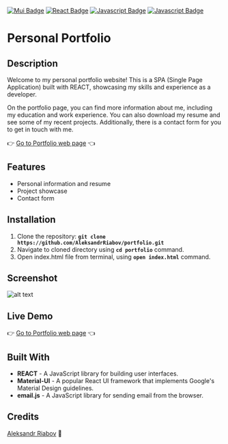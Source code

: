 
[![Mui Badge](https://img.shields.io/badge/Material%20UI-007FFF?style=for-the-badge&logo=mui&logoColor=white)](#)
[![React Badge](https://img.shields.io/badge/-React-61DBFB?style=for-the-badge&labelColor=black&logo=react&logoColor=61DBFB)](#)
[![Javascript Badge](https://img.shields.io/badge/-Javascript-F0DB4F?style=for-the-badge&labelColor=black&logo=javascript&logoColor=F0DB4F)](#)
[![Javascript Badge](https://img.shields.io/badge/-EMAIL.JS-green?style=for-the-badge)](#)


# Personal Portfolio

## Description 
Welcome to my personal portfolio website! This is a SPA (Single Page Application) built with REACT, showcasing my skills and experience as a developer.

On the portfolio page, you can find more information about me, including my education and work experience. You can also download my resume and see some of my recent projects. Additionally, there is a contact form for you to get in touch with me.

:point_right: [Go to Portfolio web page](https://aleksandrriabov.github.io/portfolio/#/portfolio/) :point_left:

## Features
- Personal information and resume
- Project showcase
- Contact form

## Installation
  1. Clone the repository: **`git clone https://github.com/AleksandrRiabov/portfolio.git`**
  2. Navigate to cloned directory using **`cd portfolio`** command.
  3. Open index.html file from terminal, using **`open index.html`** command.

## Screenshot
![alt text](https://user-images.githubusercontent.com/61385379/213051961-db19b4ac-dfde-4ffd-855c-6dd5453becf5.png)

## Live Demo
:point_right: [Go to Portfolio web page](https://aleksandrriabov.github.io/portfolio/#/portfolio/) :point_left:

## Built With
- **REACT** - A JavaScript library for building user interfaces.
- **Material-UI** - A popular React UI framework that implements Google's Material Design guidelines.
- **email.js** - A JavaScript library for sending email from the browser.

## Credits
[Aleksandr Riabov](https://github.com/AleksandrRiabov) :clap:
